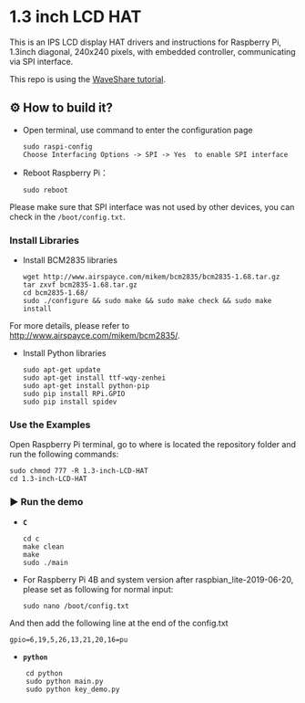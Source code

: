# 1.3 inch LCD HAT

This is an IPS LCD display HAT drivers and instructions for Raspberry Pi, 1.3inch diagonal, 
240x240 pixels, with embedded controller, communicating via SPI interface.

This repo is using the [WaveShare tutorial](https://www.waveshare.com/wiki/1.3inch_LCD_HAT).


## ⚙ How to build it?


- Open terminal, use command to enter the configuration page

    ```
    sudo raspi-config
    Choose Interfacing Options -> SPI -> Yes  to enable SPI interface
    ```
- Reboot Raspberry Pi：

    `sudo reboot`

Please make sure that SPI interface was not used by other devices, you can check in the `/boot/config.txt`.

### Install Libraries

- Install BCM2835 libraries

    ```
    wget http://www.airspayce.com/mikem/bcm2835/bcm2835-1.68.tar.gz
    tar zxvf bcm2835-1.68.tar.gz 
    cd bcm2835-1.68/
    sudo ./configure && sudo make && sudo make check && sudo make install
    ```

For more details, please refer to http://www.airspayce.com/mikem/bcm2835/.

- Install Python libraries

    ``` 
    sudo apt-get update
    sudo apt-get install ttf-wqy-zenhei
    sudo apt-get install python-pip 
    sudo pip install RPi.GPIO
    sudo pip install spidev
    ```

### Use the Examples

Open Raspberry Pi terminal, go to where is located the repository folder and run the following commands:

```
sudo chmod 777 -R 1.3-inch-LCD-HAT
cd 1.3-inch-LCD-HAT
```
    
### ▶ Run the demo

- **`C`**

    ``` 
    cd c
    make clean
    make
    sudo ./main
    ```

- For Raspberry Pi 4B and system version after raspbian_lite-2019-06-20, please set as following for normal input:

    `sudo nano /boot/config.txt`

And then add the following line at the end of the config.txt

`gpio=6,19,5,26,13,21,20,16=pu`


- **`python`**

```
    cd python
    sudo python main.py
    sudo python key_demo.py
```